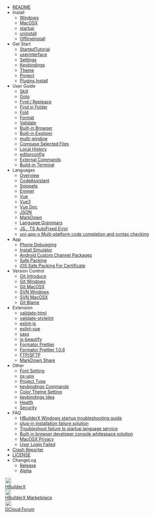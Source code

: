 * [README](/README.md)
* Install
    * [Windows](/Tutorial/install/windows.md)
    * [MacOSX](/Tutorial/install/macosx.md)
    * [startup](/Tutorial/startup.md)
    * [uninstall](/Tutorial/uninstall.md)
    * [OfflineInstall](/Tutorial/OfflineInstall.md)
* Get Start
    * [StartedTutorial](/Tutorial/StartedTutorial.md)
    * [userinterface](/Tutorial/userinterface.md)
    * [Settings](/Tutorial/setting.md)
    * [Keybindings](/Tutorial/keybindings.md)
    * [Theme](/Tutorial/themes.md)
    * [Project](/Tutorial/project.md)
    * [Plugins Install](/Tutorial/PluginsInstall.md)
* User Guide
    * [Skill](/Tutorial/UserGuide/skill.md)
    * [Goto](/Tutorial/UserGuide/goto.md)
    * [Find / Repleace](/Tutorial/UserGuide/find.md)
    * [Find in Folder](/Tutorial/UserGuide/node-multi-file-search)
    * [Fold](/Tutorial/UserGuide/fold.md)
    * [Format](/Tutorial/UserGuide/format.md)
    * [Validate](/Tutorial/UserGuide/SyntaxCheck.md)
    * [Built-in Browser](/Tutorial/UserGuide/built-in-browser.md)
    * [Built-in Explorer](/Tutorial/UserGuide/built-in-explorer.md)
    * [multi-window](/Tutorial/UserGuide/multi-window.md)
    * [Compase Selected Files](/Tutorial/UserGuide/LocalFileDiff.md)
    * [Local History](/Tutorial/UserGuide/LocalHistory.md)
    * [editorconfig](/Tutorial/UserGuide/editorconfig.md)
    * [External Commands](/Tutorial/UserGuide/externalCommands.md)
    * [Build-in Terminal](/Tutorial/UserGuide/terminal.md)
* Languages
    * [Overview](/Tutorial/Language/Overview.md)
    * [CodeAssistant](/Tutorial/Language/CodeAssistant.md)
    * [Snippets](/Tutorial/Language/Snippets.md)
    * [Emmet](/Tutorial/Language/emmet)
    * [Vue](/Tutorial/Language/vue.md)
    * [Vue3](/Tutorial/Language/vue-next.md)
    * [Vue Doc](/Tutorial/Language/vuedoc.md)
    * [JSON](/Tutorial/Language/json.md)
    * [MarkDown](/Tutorial/Language/markdown.md)
    * [Language Grammars](/Tutorial/Language/language_grammars.md)
    * [JS、TS AutoFixed Error](/Tutorial/Language/auto-fixed.md)
    * [uni-app-x Multi-platform code completion and syntax checking](/Tutorial/Language/language_service_target_support.md)
* App
    * [Phone Debugging](/Tutorial/App/PhoneDebugging.md)
    * [Install Simulator](/Tutorial/App/installSimulator.md)
    * [Android Custom Channel Packages](/Tutorial/App/AndroidChannel.md)
    * [Safe Packing](/Tutorial/App/SafePack.md)
    * [iOS Safe Packing For Certificate](/Tutorial/App/iosSafePack.md)
    <!-- * [Chrome调试 5+ Android应用](Tutorial/App/use-chrome-to-debug-android-apps.md) -->
* Version Control
    * [Git Introduce](/Tutorial/SourceControl/Git/README.md)
    * [Git Windows](/Tutorial/SourceControl/Git/Windows.md)
    * [Git MacOSX](/Tutorial/SourceControl/Git/MacOSX.md)
    * [SVN Windows](/Tutorial/SourceControl/SVN/Windows.md)
    * [SVN MacOSX](/Tutorial/SourceControl/SVN/MacOSX.md)
    * [Git Blame](/Tutorial/SourceControl/Git/git_blame.md)
* Extension
    * [validate-html](/Tutorial/extension/validate-html.md)
    * [validate-stylelint](/Tutorial/extension/validate-stylelint.md)
    * [eslint-js](/Tutorial/extension/eslint-js.md)
    * [eslint-vue](/Tutorial/extension/eslint-vue.md)
    * [sass](/Tutorial/extension/sass.md)
    * [js-beautify](/Tutorial/extension/js-beautify.md)
    * [Formator Prettier](/Tutorial/extension/prettier.md)
    * [Formator Prettier 1.0.6](/Tutorial/extension/prettier-1.0.6.md)
    * [FTP/SFTP](/Tutorial/extension/ftp.md)
    * [MarkDown Share](/Tutorial/extension/markdown_share.md)
* Other
    * [Font Setting](/Tutorial/settings/font.md)
    * [px-upx](/Tutorial/settings/px-upx)
    * [Project Type](/Tutorial/Other/ProjectType.md)
    * [keybindings Commands](/Tutorial/Other/command.md)
    * [Color Theme Setting](/Tutorial/Other/themes_param.md)
    * [keybindings Idea](/Tutorial/Other/keybindings_idea.md)
    * [Health](/Tutorial/Other/health.md)
    * [Security](/Tutorial/Security.md)
* FAQ
    * [HBuilderX Windows startup troubleshooting guide](/Tutorial/Questions/WindowsStart.md)
    * [plug-in installation failure solution](/Tutorial/faq/pluginInstall.md)
    * [Troubleshoot failure to startup language service](/Tutorial/Questions/StartLSFailed.md)
    * [Built-in browser developer console whitespace solution](/Tutorial/faq/devtools.md)
    * [MacOSX Privacy](/Tutorial/Other/macPrivacy.md)
    * [User Login Failed](/Tutorial/Questions/LoginFailed.md)
    <!-- * [云函数上传ContentAccessDenied错误](/Tutorial/Questions/win10-defender-contentaccessdenied.md) -->
* [Crash Reporter](/Tutorial/CrashReporter.md)
* [LICENSE](/license.md)
* ChangeLog
    * [Release](/Tutorial/changelog/ReleaseNote_release.md)
    * [Alpha](Tutorial/changelog/ReleaseNote_alpha.md)
<div class="contact-box">
  <a href="https://www.dcloud.io/hbuilderx.html" target="_blank" class="contact-item">
    <img src="/static/favicon/favicon.png" width="20" height="21">
    <div class="contact-smg">
      <div>HBuilderX</div>
    </div>
  </a>
  <a href="https://ext.dcloud.net.cn/?cat1=1&cat2=11&orderBy=TotalDownload" target="_blank" class="contact-item">
    <img src="/static/favicon/market.png" width="18" height="18">
    <div class="contact-smg">
      <div>HBuilderX Marketplace</div>
    </div>
  </a>
  <a href="https://ask.dcloud.net.cn/explore/" target="_blank" class="contact-item">
    <img src="/static/icon/ask.png" width="20" height="21">
    <div class="contact-smg">
      <div>DCloud Forum</div>
    </div>
  </a>
</div>

